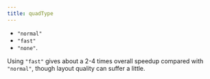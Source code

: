 ```yaml
---
title: quadType
---
```

* `"normal"`
* `"fast"`
* `"none"`. 

Using `"fast"` gives about a 2-4 times overall speedup compared with `"normal"`, 
though layout quality can suffer a little. 
